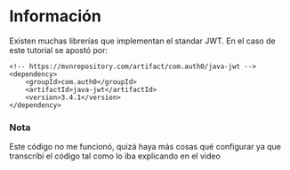 # Información
Existen muchas librerías que implementan el standar JWT. 
En el caso de este tutorial se apostó por:
```
<!-- https://mvnrepository.com/artifact/com.auth0/java-jwt -->
<dependency>
    <groupId>com.auth0</groupId>
    <artifactId>java-jwt</artifactId>
    <version>3.4.1</version>
</dependency>
```

### Nota
Este código no me funcionó, quizá haya más cosas qué configurar ya que
transcribí el código tal como lo iba explicando en el video
